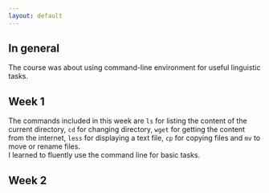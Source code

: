 ```yaml
---
layout: default
---
```

## In general
The course was about using command-line environment for useful linguistic tasks.

## Week 1
The commands included in this week are `ls` for listing the content of the current directory, 
`cd` for changing directory, `wget` for getting the content from the internet, `less` for displaying
a text file, `cp` for copying files and `mv` to move or rename files.<br>
I learned to fluently use the command line for basic tasks.

## Week 2
